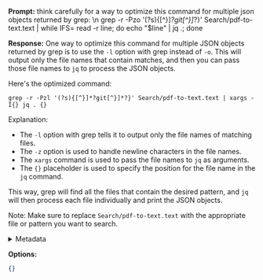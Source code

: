 **Prompt:**
think carefully for a way to optimize this command for multiple json objects returned by grep: \n grep -r -Pzo '(?s){[^}]*?git[^}]*?}' Search/pdf-to-text.text | 
while IFS= read -r line; do
    echo "$line" | jq .;
done

**Response:**
One way to optimize this command for multiple JSON objects returned by grep is to use the `-l` option with grep instead of `-o`. This will output only the file names that contain matches, and then you can pass those file names to `jq` to process the JSON objects.

Here's the optimized command:

```
grep -r -Pzl '(?s){[^}]*?git[^}]*?}' Search/pdf-to-text.text | xargs -I{} jq . {}
```

Explanation:
- The `-l` option with grep tells it to output only the file names of matching files.
- The `-z` option is used to handle newline characters in the file names.
- The `xargs` command is used to pass the file names to `jq` as arguments.
- The `{}` placeholder is used to specify the position for the file name in the `jq` command.

This way, grep will find all the files that contain the desired pattern, and `jq` will then process each file individually and print the JSON objects.

Note: Make sure to replace `Search/pdf-to-text.text` with the appropriate file or pattern you want to search.

<details><summary>Metadata</summary>

- Duration: 6763 ms
- Datetime: 2023-08-21T09:48:52.519463
- Model: gpt-3.5-turbo-0613

</details>

**Options:**
```json
{}
```

